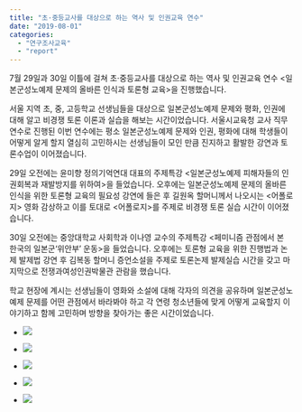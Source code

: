 ```yaml
---
title: "초·중등교사를 대상으로 하는 역사 및 인권교육 연수"
date: "2019-08-01"
categories: 
  - "연구조사교육"
  - "report"
---
```


7월 29일과 30일 이틀에 걸쳐 초·중등교사를 대상으로 하는 역사 및 인권교육 연수 <일본군성노예제 문제의 올바른 인식과 토론형 교육>을 진행했습니다.

서울 지역 초, 중, 고등학교 선생님들을 대상으로 일본군성노예제 문제와 평화, 인권에 대해 알고 비경쟁 토론 이론과 실습을 해보는 시간이었습니다. 서울시교육청 교사 직무연수로 진행된 이번 연수에는 평소 일본군성노예제 문제와 인권, 평화에 대해 학생들이 어떻게 알게 할지 열심히 고민하시는 선생님들이 모인 만큼 진지하고 활발한 강연과 토론수업이 이어졌습니다.

29일 오전에는 윤미향 정의기억연대 대표의 주제특강 <일본군성노예제 피해자들의 인권회복과 재발방지를 위하여>을 들었습니다. 오후에는 일본군성노예제 문제의 올바른 인식을 위한 토론형 교육의 필요성 강연에 들은 후 길원옥 할머니께서 나오시는 <어폴로지> 영화 감상하고 이를 토대로 <어폴로지>를 주제로 비경쟁 토론 실습 시간이 이어졌습니다.

30일 오전에는 중앙대학교 사회학과 이나영 교수의 주제특강 <페미니즘 관점에서 본 한국의 일본군‘위안부’ 운동>을 들었습니다. 오후에는 토론형 교육을 위한 진행법과 논제 발제법 강연 후 김복동 할머니 증언소설을 주제로 토론논제 발제실습 시간을 갖고 마지막으로 전쟁과여성인권박물관 관람을 했습니다.

학교 현장에 계시는 선생님들이 영화와 소설에 대해 각자의 의견을 공유하며 일본군성노예제 문제를 어떤 관점에서 바라봐야 하고 각 연령 청소년들에 맞게 어떻게 교육할지 이야기하고 함께 고민하며 방향을 찾아가는 좋은 시간이었습니다.

- ![](http://womenandwar.net/kr/wp-content/uploads/2019/08/photo_2019-07-31_16-11-48-1024x768.jpg)
    
- ![](http://womenandwar.net/kr/wp-content/uploads/2019/08/photo_2019-08-07_19-08-36-768x1024.jpg)
    
- ![](http://womenandwar.net/kr/wp-content/uploads/2019/08/photo_2019-08-07_19-08-42-1024x768.jpg)
    
- ![](http://womenandwar.net/kr/wp-content/uploads/2019/08/photo_2019-08-07_19-08-46-1024x768.jpg)
    
- ![](http://womenandwar.net/kr/wp-content/uploads/2019/08/photo_2019-08-07_19-10-29-1024x768.jpg)
